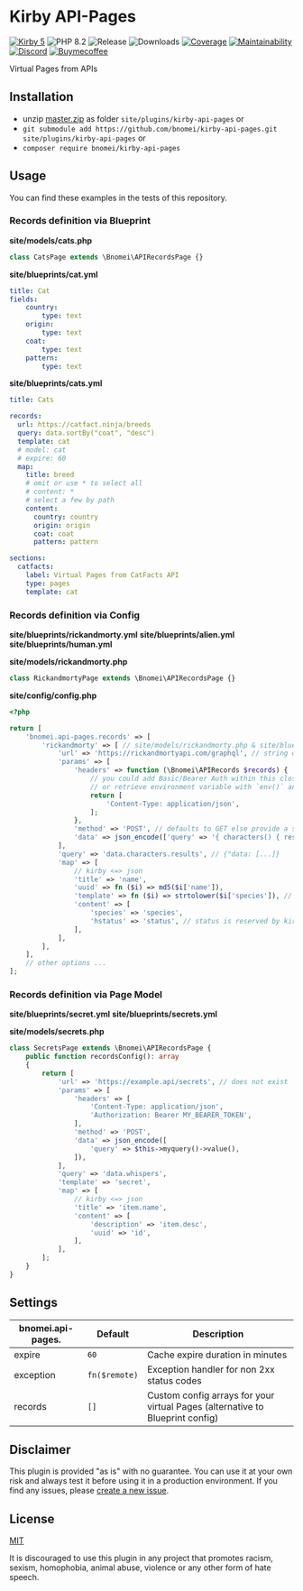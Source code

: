 # Kirby API-Pages 

[![Kirby 5](https://flat.badgen.net/badge/Kirby/5?color=ECC748)](https://getkirby.com)
![PHP 8.2](https://flat.badgen.net/badge/PHP/8.2?color=4E5B93&icon=php&label)
![Release](https://flat.badgen.net/packagist/v/bnomei/kirby-api-pages?color=ae81ff&icon=github&label)
![Downloads](https://flat.badgen.net/packagist/dt/bnomei/kirby-api-pages?color=272822&icon=github&label)
[![Coverage](https://flat.badgen.net/codeclimate/coverage/bnomei/kirby-api-pages?icon=codeclimate&label)](https://codeclimate.com/github/bnomei/kirby-api-pages)
[![Maintainability](https://flat.badgen.net/codeclimate/maintainability/bnomei/kirby-api-pages?icon=codeclimate&label)](https://codeclimate.com/github/bnomei/kirby-api-pages/issues)
[![Discord](https://flat.badgen.net/badge/discord/bnomei?color=7289da&icon=discord&label)](https://discordapp.com/users/bnomei)
[![Buymecoffee](https://flat.badgen.net/badge/icon/donate?icon=buymeacoffee&color=FF813F&label)](https://www.buymeacoffee.com/bnomei)

Virtual Pages from APIs

## Installation

- unzip [master.zip](https://github.com/bnomei/kirby-api-pages/archive/master.zip) as folder `site/plugins/kirby-api-pages` or
- `git submodule add https://github.com/bnomei/kirby-api-pages.git site/plugins/kirby-api-pages` or
- `composer require bnomei/kirby-api-pages`

## Usage

You can find these examples in the tests of this repository.

### Records definition via Blueprint

**site/models/cats.php**
```php
class CatsPage extends \Bnomei\APIRecordsPage {}
```

**site/blueprints/cat.yml**
```yml
title: Cat
fields:
    country:
        type: text
    origin:
        type: text
    coat:
        type: text
    pattern:
        type: text
```

**site/blueprints/cats.yml**
```yml
title: Cats

records:
  url: https://catfact.ninja/breeds
  query: data.sortBy("coat", "desc")
  template: cat
  # model: cat
  # expire: 60
  map:
    title: breed
    # omit or use * to select all
    # content: *
    # select a few by path
    content:
      country: country
      origin: origin
      coat: coat
      pattern: pattern

sections:
  catfacts:
    label: Virtual Pages from CatFacts API
    type: pages
    template: cat
```

### Records definition via Config

**site/blueprints/rickandmorty.yml**
**site/blueprints/alien.yml**
**site/blueprints/human.yml**

**site/models/rickandmorty.php**
```php
class RickandmortyPage extends \Bnomei\APIRecordsPage {}
```

**site/config/config.php**
```php
<?php

return [
    'bnomei.api-pages.records' => [
        'rickandmorty' => [ // site/models/rickandmorty.php & site/blueprints/pages/rickandmorty.yml
            'url' => 'https://rickandmortyapi.com/graphql', // string or closure
            'params' => [
                'headers' => function (\Bnomei\APIRecords $records) {
                    // you could add Basic/Bearer Auth within this closure if you needed
                    // or retrieve environment variable with `env()` and use them here
                    return [
                        'Content-Type: application/json',
                    ];
                },
                'method' => 'POST', // defaults to GET else provide a string or closure
                'data' => json_encode(['query' => '{ characters() { results { name status species }}}']), // string or closure
            ],
            'query' => 'data.characters.results', // {"data: [...]}
            'map' => [
                // kirby <=> json
                'title' => 'name',
                'uuid' => fn ($i) => md5($i['name']),
                'template' => fn ($i) => strtolower($i['species']), // site/blueprints/pages/alien.yml || human.yml
                'content' => [
                    'species' => 'species',
                    'hstatus' => 'status', // status is reserved by kirby
                ],
            ],
        ],
    ],
    // other options ...
];
```

### Records definition via Page Model

**site/blueprints/secret.yml**
**site/blueprints/secrets.yml**

**site/models/secrets.php**
```php
class SecretsPage extends \Bnomei\APIRecordsPage {
    public function recordsConfig(): array
    {
        return [
            'url' => 'https://example.api/secrets', // does not exist
            'params' => [
                'headers' => [
                    'Content-Type: application/json',
                    'Authorization: Bearer MY_BEARER_TOKEN',
                ],
                'method' => 'POST',
                'data' => json_encode([
                    'query' => $this->myquery()->value(),
                ]),
            ],
            'query' => 'data.whispers',
            'template' => 'secret',
            'map' => [
                // kirby <=> json
                'title' => 'item.name',
                'content' => [
                    'description' => 'item.desc',
                    'uuid' => 'id',
                ],
            ],
        ];
    }
}
```

## Settings

| bnomei.api-pages. | Default       | Description                                                                   |
|-------------------|---------------|-------------------------------------------------------------------------------|
| expire            | `60`          | Cache expire duration in minutes                                              |
| exception         | `fn($remote)` | Exception handler for non 2xx status codes                                    |
| records           | `[]`          | Custom config arrays for your virtual Pages (alternative to Blueprint config) |

## Disclaimer

This plugin is provided "as is" with no guarantee. You can use it at your own risk and always test it before using it in a production environment. If you find any issues, please [create a new issue](https://github.com/bnomei/kirby-api-pages/issues/new).

## License

[MIT](https://opensource.org/licenses/MIT)

It is discouraged to use this plugin in any project that promotes racism, sexism, homophobia, animal abuse, violence or any other form of hate speech.
